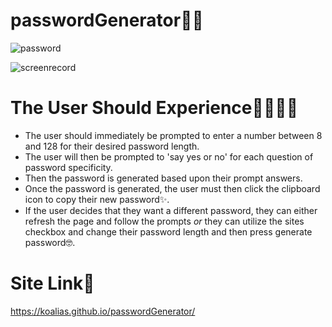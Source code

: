 # passwordGenerator🦾🦿

![password](https://thumbs.gfycat.com/HospitableUnlinedGrouper-size_restricted.gif)


![screenrecord](https://thumbs.gfycat.com/AllCheeryKob-size_restricted.gif)


# The User Should Experience🦖🦕🐍🐊
- The user should immediately be prompted to enter a number between 8 and 128 for their desired password length.
- The user will then be prompted to 'say yes or no' for each question of password specificity.
- Then the password is generated based upon their prompt answers.
- Once the password is generated, the user must then click the clipboard icon to copy their new password✨.
- If the user decides that they want a different password, they can either refresh the page and follow the prompts *or* they can utilize the sites checkbox and change their password length and then press generate password🤓.


# Site Link🤖
https://koalias.github.io/passwordGenerator/

